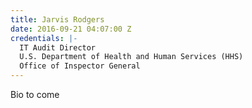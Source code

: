 ```yaml
---
title: Jarvis Rodgers
date: 2016-09-21 04:07:00 Z
credentials: |-
  IT Audit Director
  U.S. Department of Health and Human Services (HHS)
  Office of Inspector General
---
```


Bio to come